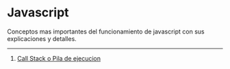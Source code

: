 # Javascript

Conceptos mas importantes del funcionamiento de javascript con sus explicaciones y detalles.

---

1. [Call Stack o Pila de ejecucion](callstack.md)
